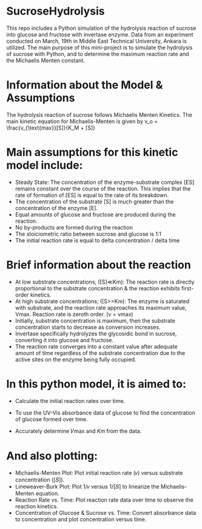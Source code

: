 # SucroseHydrolysis
This repo includes a Python simulation of the hydrolysis reaction of sucrose into glucose and fructose with invertase enzyme.
Data from an experiment conducted on March, 19th in Middle East Technical University, Ankara is utilized.
The main purpose of this mini-project is to simulate the hydrolysis of sucrose with Python, and to determine the maximum reaction rate and the Michaelis Menten constant.

# Information about the Model & Assumptions
The hydrolysis reaction of sucrose follows Michaelis Menten Kinetics. The main kinetic equation for Michaelis-Menten is given by
                                  v_o = \frac{v_{\text{max}}[S]}{K_M + [S]}

# Main assumptions for this kinetic model include:
  - Steady State: The concentration of the enzyme-substrate complex [ES] remains constant over the course of the reaction. This implies that the rate of formation of [ES] is equal to the rate of its breakdown. 
  - The concentration of the substrate [S] is much greater than the concentration of the enzyme [E].
  - Equal amounts of glucose and fructose are produced during the reaction.
  - No by-products are formed during the reaction
  - The stoiciometric ratio between sucrose and glucose is 1:1
  - The initial reaction rate is equal to delta concentration / delta time

# Brief information about the reaction
  - At low substrate concentrations; ([S]≪Km​): The reaction rate is directly proportional to the substrate concentration & the reaction exhibits first-order kinetics.
  - At high substrate concentrations; ([S>>Km​): The enzyme is saturated with substrate, and the reaction rate approaches its maximum value, Vmax⁡​. Reaction rate is zeroth order. (v = vmax)
  - Initially, substrate concentration is maximum, then the substrate concentration starts to decrease as conversion increases.
  - Invertase specifically hydrolyzes the glycosidic bond in sucrose, converting it into glucose and fructose.
  - The reaction rate converges into a constant value after adequate amount of time regardless of the substrate concentration due to the active sites on the enzyme being fully occupied.

# In this python model, it is aimed to:
  - Calculate the initial reaction rates over time.

  - To use the UV-Vis absorbance data of glucose to find the concentration of glucose formed over time. 

  - Accurately determine 𝑉max⁡ and 𝐾𝑚​ from the data.

# And also plotting:
  - Michaelis-Menten Plot: Plot initial reaction rate (𝑣) versus substrate concentration ([𝑆]).
  - Lineweaver-Burk Plot: Plot 1/𝑣 versus 1/[𝑆] to linearize the Michaelis-Menten equation.
  - Reaction Rate vs. Time: Plot reaction rate data over time to observe the reaction kinetics. 
  - Concentration of Glucose & Sucrose vs. Time: Convert absorbance data to concentration and plot concentration versus time.







